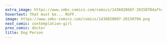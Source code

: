 ```yaml
---
extra_image: https://www.smbc-comics.com/comics/1436020607-20150704after.png
hovertext: That must be... RUFF.
image: https://www.smbc-comics.com/comics/1436020607-20150704.png
next_comic: contemplation-girl
prev_comic: doctor
title: Dog Person
---
```


